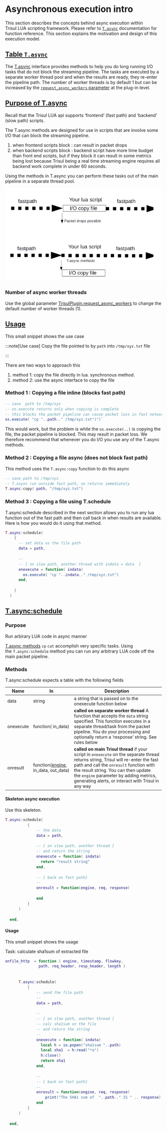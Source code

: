 # Asynchronous execution intro

This section describes the concepts behind async execution within Trisul LUA scripting framework. Please refer to [`T.async`](https://trisul.org/docs/lua/obj_tasync.html) documentation for function reference. This section explains the motivation and design of this execution model.

## [Table `T.async`](https://trisul.org/docs/lua/async.html#table_t.async)

The [T.async](https://trisul.org/docs/lua/obj_tasync.html) interface provides methods to help you do long running I/O tasks that do not block the streaming pipeline. The tasks are executed by a separate worker thread pool and when the results are ready, they re-enter the pipeline path. The number of worker threads is by default 1 but can be increased by the [`request_async_workers` parameter](https://trisul.org/docs/lua/basics.html#structure_of_a_lua_script) at the plug-in level.

## [Purpose of T.async](https://trisul.org/docs/lua/async.html#purpose_of_t.async)

Recall that the Trisul LUA api supports ‘frontend’ (fast path) and ‘backend’ (slow path) scripts.

The T.async methods are designed for use in scripts that are involve some I/O that can block the streaming pipeline.

1. when frontend scripts block : can result in packet drops
2. when backend scripts block : backend script have more time budget than front end scripts, but if they block it can result in some metrics being lost because Trisul being a real time streaming engine requires all backend work complete in under 60 seconds.

Using the methods in T.async you can perform these tasks out of the main pipeline in a separate thread pool.

![](../images/tasync.png)

### Number of async worker threads

Use the global parameter [TrisulPlugin.request_async_workers](https://trisul.org/docs/lua/basics.html#structure_of_a_lua_script) to change the default number of worker threads (1).

## [Usage](https://trisul.org/docs/lua/async.html#usage)

This small snippet shows the use case

:::note[Use case]
Copy the file pointed to by `path` into `/tmp/xyz.txt` file

:::

There are two ways to approach this

1. method 1: copy the file directly in lua. synchronous method.
2. method 2: use the async interface to copy the file

### Method 1 : Copying a file inline (blocks fast path)

```lua
-- save  path to /tmp/xyz
-- os.execute returns only when copying is complete
-- this blocks the packet pipeline can cause packet loss in fast networks 
os.execute( "cp "..path.." /tmp/xyz.txt")")`
```

This would work, but the problem is while the `os.execute(..)` is copying the file, the packet pipeline is blocked. This may result in packet loss. We therefore recommend that whenever you do I/O you use any of the T.async methods.

### Method 2 : Copying a file async (does not block fast path)

This method uses the `T.async:copy` function to do this async

```lua
-- save path to /tmp/xyz
-- T.async run outside fast path, so returns immediately 
T.async:copy( path, "/tmp/xyz.txt")
```

### Method 3 : Copying a file using T.schedule

T.async:schedule described in the next section allows you to run any lua function out of the fast path and then call back in when results are available. Here is how you would do it using that method.

```lua
T.async:schedule(
    {
      -- set data as the file path
      data = path,

      --
      -- [ on slow path, another thread with indata = data  ]
      onexecute = function( indata)
        os.execute( "cp "..indata.." /tmp/xyz.txt")
      end,

    }
  )
```

## [T.async:schedule](https://trisul.org/docs/lua/async.html#t.async:schedule)

### Purpose

Run arbirary LUA code in async manner

[T.async methods](https://trisul.org/docs/lua/obj_tasync.html) `cp` `cat` accomplish very specific tasks. Using the `T.async:schedule` method you can run any arbitrary LUA code off the main packet pipeline.

### Methods

T.async:schedule expects a table with the following fields

| Name      | In                                                                                 | Description                                                                                                                                                                                                                                                                                                           |
| --------- | ---------------------------------------------------------------------------------- | --------------------------------------------------------------------------------------------------------------------------------------------------------------------------------------------------------------------------------------------------------------------------------------------------------------------- |
| data      | string                                                                             | a string that is passed on to the onexecute function below                                                                                                                                                                                                                                                            |
| onexecute | function( in_data)                                                                 | **called on separate worker thread** A function that accepts the `data` string specified. This function executes in a separate thread/task from the packet pipeline. You do your processing and optionally return a ‘response’ string. See rules below                                                                |
| onresult  | function([engine](https://trisul.org/docs/lua/obj_engine.html), in_data, out_data) | **called on main Trisul thread** if your script in `onexecute` on the separate thread returns string, Trisul will re-enter the fast path and call the `onresult` function with the result string. You can then update the `engine` parameter by adding metrics, generating alerts, or interact with Trisul in any way |

#### Skeleton async execution

Use this skeleton.

```lua
T.async:schedule(
          {
              -- the data  
              data = path,

              -- [ on slow path, another thread ]
              -- and return the string
              onexecute = function( indata)
                return "result string"
              end,

              -- [ back on fast path]
              -- 
              onresult = function(engine, req, response)

              end
          }
      )

  end,
```

#### Usage

This small snippet shows the usage

Task: calculate sha1sum of extracted file

```lua
onfile_http  = function ( engine, timestamp, flowkey,
               path, req_header, resp_header, length )


      T.async:schedule(
          {
              -- send the file path
              -- 
              data = path,

              --
              -- [ on slow path, another thread ]
              -- calc sha1sum on the file
              -- and return the string
              -- 
              onexecute = function( indata)
                local h = io.popen("sha1sum "..path)
                local sha1  = h:read("*a")
                h:close()
                return sha1
              end,

              --
              -- [ back on fast path]
              -- 
              onresult = function(engine, req, response)
                  print("The SHA1 sum of  "..path.." IS " .. response)
              end
          }
      )

  end,
```
